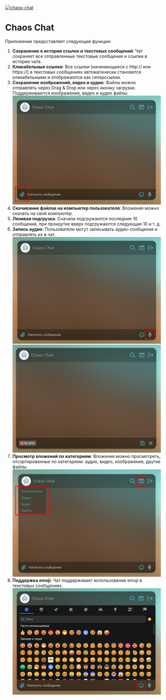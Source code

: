[![chaos-chat](https://github.com/MarkoMelle/Chaos-Chat/actions/workflows/main.yml/badge.svg)](https://github.com/MarkoMelle/Chaos-Chat/actions/workflows/main.yml)
# Chaos Chat

Приложение предоставляет следующие функции:

1. **Сохранение в истории ссылок и текстовых сообщений**: Чат сохраняет все отправленные текстовые сообщения и ссылки в истории чата.
2. **Кликабельные ссылки**: Все ссылки (начинающиеся с http:// или https://) в текстовых сообщениях автоматически становятся кликабельными и отображаются как гиперссылки.
3. **Сохранение изображений, видео и аудио**: Файлы можно отправлять через Drag & Drop или через иконку загрузки. Поддерживаются изображения, видео и аудио файлы. ![Скриншот файлов](./docs/images/Screenshot_1.png)
4. **Скачивание файлов на компьютер пользователя**: Вложения можно скачать на свой компьютер.
5. **Ленивая подгрузка**: Сначала подгружаются последние 10 сообщений, при прокрутке вверх подгружаются следующие 10 и т. д.
6. **Запись аудио**: Пользователи могут записывать аудио-сообщения и отправлять их в чат. ![Скриншот запись аудио](./docs/images/Screenshot_2.png) ![Скриншот запись аудио](./docs/images/Screenshot_3.png)
7. **Просмотр вложений по категориям**: Вложения можно просмотреть, отсортированные по категориям: аудио, видео, изображения, другие файлы. ![Скриншот вложения по категориям](./docs/images/Screenshot_4.png)
8. **Поддержка emoji**: Чат поддерживает использование emoji в текстовых сообщениях. ![Скриншот emoji](./docs/images/Screenshot_5.png)


